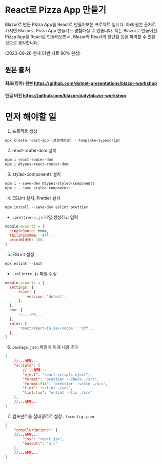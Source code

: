 # React로 Pizza App 만들기
Blazor로 만든 Pizza App을 React로 만들어보는 프로젝트 입니다.
아래 원본 출처로 가시면 Blazor로 Pizza App 만들기도 경험하실 수 있습니다.
저는 Blazor로 만들어진 Pizza App을 React로 만들어보면서,
Blazor와 React의 장단점 등을 파악할 수 있을 것으로 생각합니다.

(2023-09-26 현재 01번 자료 90% 완성)

## 원본 출처
#### 최초(영어) 원본 https://github.com/dotnet-presentations/blazor-workshop
#### 한글 버전 https://github.com/blazorstudy/blazor-workshop

# 먼저 해야할 일
1. 프로젝트 생성
```powershell
npx create-react-app {프로젝트명} --template=typescript
```
2. react-router-dom 설치
```powershell
npm i react-router-dom
npm i @types/react-router-dom
```
3. styled-components 설치
```powershell
npm i --save-dev @types/styled-components
npm i --save styled-components
```
4. ESLint 설치, Prettier 설치
```powershell
npm install --save-dev eslint prettier
```
  - `.prettierrc.js` 파일 생성하고 입력
  ```js
  module.exports = {
	singleQuote: true,
	tailingComma: 'all',
	printWidth: 100,
  }
```
5. ESLint 설정
```Powershell
npx eslint --init
```
  - `.eslintrc.js` 파일 수정
  ```js
  module.exports = {
	settings: {
		react: {
			version: 'detect',
		},
	},
	env: {
		//...생략...
	},
	rules: {
		'react/react-in-jsx-scope': 'off',
	},
  }
  ```
6. `package.json` 파일에 아래 내용 추가
```json
{
	//...생략...
	"scripts": {
		//...생략...
		"eject": "react-scripts eject",
		"format": "prettier --check ./src",
		"format:fix": "prettier --write ./src",
		"lint": "eslint ./src",
		"lint:fix": "eslint --fix ./src"
	},
	//...생략...
}
```
7. 컴포넌트를 절대경로로 설정 : `tsconfig.json`
```json
{
	"compilerOptions": {
	//...생략...
		"jsx": "react-jsx",
		"baseUrl": "src"
	},
	//...생략...
}
```